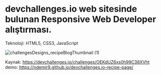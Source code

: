# devchallenges.io web sitesinde bulunan Responsive Web Developer alıştırması.

Teknoloji: HTML5, CSS3, JavaScript
<br />

![challengesDesigns_recipeBlogThumbnail (1)](https://github.com/ndemir9/devchallenges.io-recipe-page/assets/73329877/6f2bf01f-752a-4249-b14a-d4e87e631383)

Kaynak: https://devchallenges.io/challenges/OEKdUZ6xs0h99C38XVht
<br />
demo: https://ndemir9.github.io/devchallenges.io-recipe-page/
